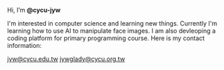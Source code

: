 Hi, I’m **@cycu-jyw**

I'm interested in computer science and learning new things. Currently I'm learning how to use AI to manipulate face images. I am also devleoping a coding platform for primary programming course. Here is my contact information:

jyw@cycu.edu.tw
jywglady@cycu.org.tw

<!---
cycu-jyw/cycu-jyw is a ✨ special ✨ repository because its `README.md` (this file) appears on your GitHub profile.
You can click the Preview link to take a look at your changes.
--->

